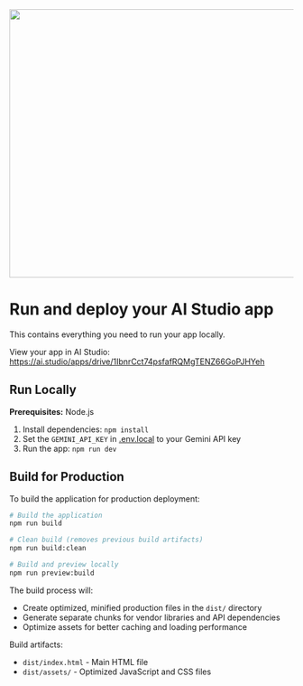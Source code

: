 <div align="center">
<img width="1200" height="475" alt="GHBanner" src="https://github.com/user-attachments/assets/0aa67016-6eaf-458a-adb2-6e31a0763ed6" />
</div>

# Run and deploy your AI Studio app

This contains everything you need to run your app locally.

View your app in AI Studio: https://ai.studio/apps/drive/1IbnrCct74psfafRQMgTENZ66GoPJHYeh

## Run Locally

**Prerequisites:**  Node.js


1. Install dependencies:
   `npm install`
2. Set the `GEMINI_API_KEY` in [.env.local](.env.local) to your Gemini API key
3. Run the app:
   `npm run dev`

## Build for Production

To build the application for production deployment:

```bash
# Build the application
npm run build

# Clean build (removes previous build artifacts)
npm run build:clean

# Build and preview locally
npm run preview:build
```

The build process will:
- Create optimized, minified production files in the `dist/` directory
- Generate separate chunks for vendor libraries and API dependencies
- Optimize assets for better caching and loading performance

Build artifacts:
- `dist/index.html` - Main HTML file
- `dist/assets/` - Optimized JavaScript and CSS files
